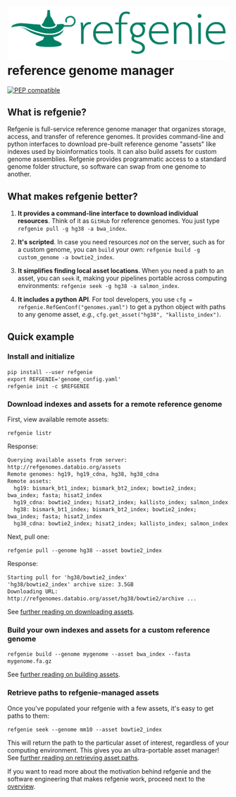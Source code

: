 
# <img src="img/refgenie_logo.svg" class="img-header"> reference genome manager

[![PEP compatible](http://pepkit.github.io/img/PEP-compatible-green.svg)](http://pepkit.github.io)


## What is refgenie?

Refgenie is full-service reference genome manager that organizes storage, access, and transfer of reference genomes. It provides command-line and python interfaces to download pre-built reference genome "assets" like indexes used by bioinformatics tools. It can also build assets for custom genome assemblies. Refgenie provides programmatic access to a standard genome folder structure, so software can swap from one genome to another.

## What makes refgenie better?

1. **It provides a command-line interface to download individual resources**. Think of it as `GitHub` for reference genomes. You just type `refgenie pull -g hg38 -a bwa_index`.

2. **It's scripted**. In case you need resources *not* on the server, such as for a custom genome, you can `build` your own: `refgenie build -g custom_genome -a bowtie2_index`.

3. **It simplifies finding local asset locations**. When you need a path to an asset, you can `seek` it, making your pipelines portable across computing environments: `refgenie seek -g hg38 -a salmon_index`.

4. **It includes a python API**. For tool developers, you use `cfg = refgenie.RefGenConf("genomes.yaml")` to get a python object with paths to any genome asset, *e.g.*, `cfg.get_asset("hg38", "kallisto_index")`.


## Quick example

### Install and initialize

```console
pip install --user refgenie
export REFGENIE='genome_config.yaml'
refgenie init -c $REFGENIE
```

### Download indexes and assets for a remote reference genome

First, view available remote assets:

```console
refgenie listr
```

Response:
```console
Querying available assets from server: http://refgenomes.databio.org/assets
Remote genomes: hg19, hg19_cdna, hg38, hg38_cdna
Remote assets:
  hg19: bismark_bt1_index; bismark_bt2_index; bowtie2_index; bwa_index; fasta; hisat2_index
  hg19_cdna: bowtie2_index; hisat2_index; kallisto_index; salmon_index
  hg38: bismark_bt1_index; bismark_bt2_index; bowtie2_index; bwa_index; fasta; hisat2_index
  hg38_cdna: bowtie2_index; hisat2_index; kallisto_index; salmon_index
```

Next, pull one:

```console
refgenie pull --genome hg38 --asset bowtie2_index
```

Response:
```console
Starting pull for 'hg38/bowtie2_index'
'hg38/bowtie2_index' archive size: 3.5GB
Downloading URL: http://refgenomes.databio.org/asset/hg38/bowtie2/archive ...
```

See [further reading on downloading assets](pull.md).

### Build your own indexes and assets for a custom reference genome


```console
refgenie build --genome mygenome --asset bwa_index --fasta mygenome.fa.gz
```

See [further reading on building assets](build.md).

### Retrieve paths to refgenie-managed assets

Once you've populated your refgenie with a few assets, it's easy to get paths to them:

```console
refgenie seek --genome mm10 --asset bowtie2_index
```

This will return the path to the particular asset of interest, regardless of your computing environment. This gives you an ultra-portable asset manager! See [further reading on retrieving asset paths](seek.md).

If you want to read more about the motivation behind refgenie and the software engineering that makes refgenie work, proceed next to the [overview](overview.md).
